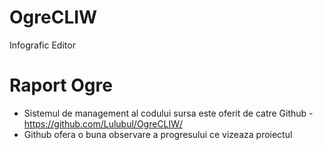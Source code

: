 # OgreCLIW
Infografic Editor

# Raport Ogre

- Sistemul de management al codului sursa este oferit de catre Github - https://github.com/Lulubul/OgreCLIW/
- Github ofera o buna observare a progresului ce vizeaza proiectul
